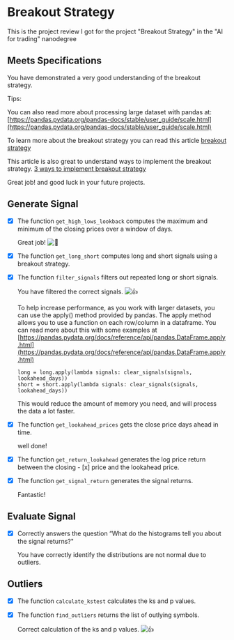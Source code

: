 # Breakout Strategy

This is the project review I got for the project "Breakout Strategy" in the "AI for trading" nanodegree


## Meets Specifications

You have demonstrated a very good understanding of the breakout strategy.

Tips:

You can also read more about processing large dataset with pandas at:  [https://pandas.pydata.org/pandas-docs/stable/user_guide/scale.html](https://pandas.pydata.org/pandas-docs/stable/user_guide/scale.html)

To learn more about the breakout strategy you can read this article  [breakout strategy](https://tradingstrategyguides.com/best-breakout-trading-strategy/)

This article is also great to understand ways to implement the breakout strategy.  [3 ways to implement breakout strategy](https://www.thebalance.com/three-better-ways-to-day-trade-breakouts-1030880)

Great job! and good luck in your future projects.

## Generate Signal

- [x] The function  `get_high_lows_lookback`  computes the maximum and minimum of the closing prices over a window of days.

	Great job!  ![:100:](https://review.udacity.com/assets/images/emojis/100.png ":100:")

- [x] The function  `get_long_short`  computes long and short signals using a breakout strategy.

- [x] The function  `filter_signals`  filters out repeated long or short signals.

	You have filtered the correct signals.  	![:thumbsup:](https://review.udacity.com/assets/images/emojis/thumbsup.png ":thumbsup:")

	To help increase performance, as you work with larger datasets, you can use the apply() method provided by pandas. The apply method allows you to use a function on each row/column in a dataframe. You can read more about this with some examples at  [https://pandas.pydata.org/docs/reference/api/pandas.DataFrame.apply.html](https://pandas.pydata.org/docs/reference/api/pandas.DataFrame.apply.html)

	```
	long = long.apply(lambda signals: clear_signals(signals, lookahead_days))
	short = short.apply(lambda signals: clear_signals(signals, lookahead_days))
	```

	This would reduce the amount of memory you need, and will process the data a lot faster.

- [x] The function  `get_lookahead_prices`  gets the close price days ahead in time.

	well done!

- [x] The function  `get_return_lookahead`  generates the log price return between the closing  - [x] price and the lookahead price.

- [x] The function  `get_signal_return`  generates the signal returns.

	Fantastic!

## Evaluate Signal

- [x] Correctly answers the question “What do the histograms tell you about the signal returns?"

	You have correctly identify the distributions are not normal due to outliers.

## Outliers

- [x] The function  `calculate_kstest`  calculates the ks and p values.

- [x] The function  `find_outliers`  returns the list of outlying symbols.

	Correct calculation of the ks and p values.  ![:thumbsup:](https://review.udacity.com/assets/images/emojis/thumbsup.png ":thumbsup:")

